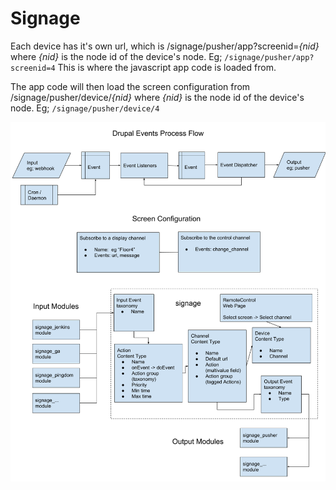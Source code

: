 # Signage

Each device has it's own url, which is /signage/pusher/app?screenid=_{nid}_ 
where _{nid}_ is the node id of the device's node. Eg; `/signage/pusher/app?screenid=4`
This is where the javascript app code is loaded from.

The app code will then load the screen configuration from /signage/pusher/device/_{nid}_ where _{nid}_ is the node id of the device's node.
Eg; `/signage/pusher/device/4`



 ![](https://github.com/dennisinteractive/signage/blob/master/img/signage_flow.png)
